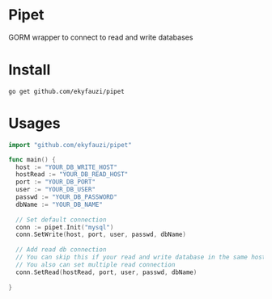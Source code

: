 # Pipet
GORM wrapper to connect to read and write databases

# Install
```go get github.com/ekyfauzi/pipet```

# Usages
```go
import "github.com/ekyfauzi/pipet"

func main() {
  host := "YOUR_DB_WRITE_HOST"
  hostRead := "YOUR_DB_READ_HOST"
  port := "YOUR_DB_PORT"
  user := "YOUR_DB_USER"
  passwd := "YOUR_DB_PASSWORD"
  dbName := "YOUR_DB_NAME"
  
  // Set default connection
  conn := pipet.Init("mysql")
  conn.SetWrite(host, port, user, passwd, dbName)
  
  // Add read db connection
  // You can skip this if your read and write database in the same host
  // You also can set multiple read connection
  conn.SetRead(hostRead, port, user, passwd, dbName)
  
}
```
